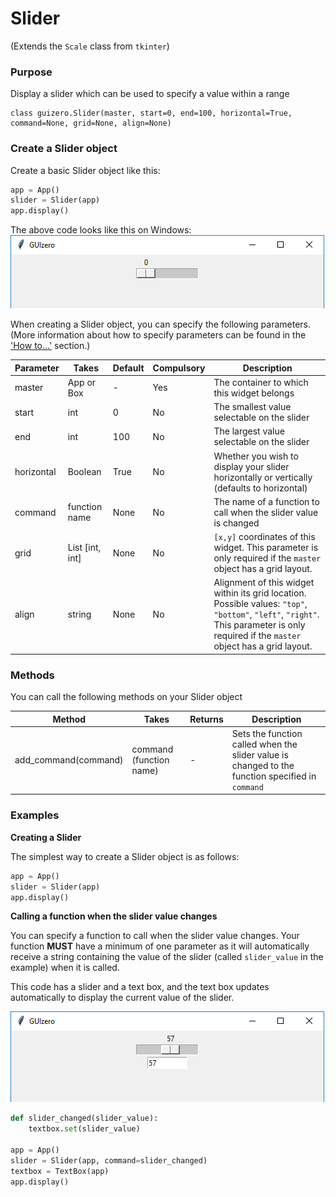 # Slider

(Extends the `Scale` class from `tkinter`)

### Purpose
Display a slider which can be used to specify a value within a range

```
class guizero.Slider(master, start=0, end=100, horizontal=True, command=None, grid=None, align=None)
```

### Create a Slider object

Create a basic Slider object like this:

```python
app = App()
slider = Slider(app)
app.display()
```

The above code looks like this on Windows:
![Combo on Windows](images/slider_windows.png)


When creating a Slider object, you can specify the following parameters. (More information about how to specify parameters can be found in the ['How to...'](./howto/) section.)

| Parameter | Takes | Default | Compulsory | Description                         |
| --------- | --------- | ------- | ---------- | -------------------------|
| master    | App or Box   | - | Yes       | The container to which this widget belongs
| start   | int    | 0  | No         | The smallest value selectable on the slider |
| end | int | 100 | No   | The largest value selectable on the slider |
| horizontal | Boolean | True | No   | Whether you wish to display your slider horizontally or vertically (defaults to horizontal) |
| command | function name | None | No   | The name of a function to call when the slider value is changed |
| grid   | List [int, int]   | None     | No         | `[x,y]` coordinates of this widget. This parameter is only required if the `master` object has a grid layout. |
| align   | string     | None     | No         | Alignment of this widget within its grid location. Possible values: `"top"`, `"bottom"`, `"left"`, `"right"`. This parameter is only required if the `master` object has a grid layout.  |



### Methods

You can call the following methods on your Slider object

| Method        | Takes     | Returns    | Description                |
| ------------- | ------------- | ---------- | -------------------------- |
| add_command(command)  | command (function name)  | -          | Sets the function called when the slider value is changed to the function specified in `command` |




### Examples

**Creating a Slider**

The simplest way to create a Slider object is as follows:

```python
app = App()
slider = Slider(app)
app.display()
```

**Calling a function when the slider value changes**

You can specify a function to call when the slider value changes. Your function **MUST** have a minimum of one parameter as it will automatically receive a string containing the value of the slider (called `slider_value` in the example) when it is called.

This code has a slider and a text box, and the text box updates automatically to display the current value of the slider.

![Text box and slider](images/textbox_slider_windows.png)

```python
def slider_changed(slider_value):
    textbox.set(slider_value)

app = App()
slider = Slider(app, command=slider_changed)
textbox = TextBox(app)
app.display()
```

